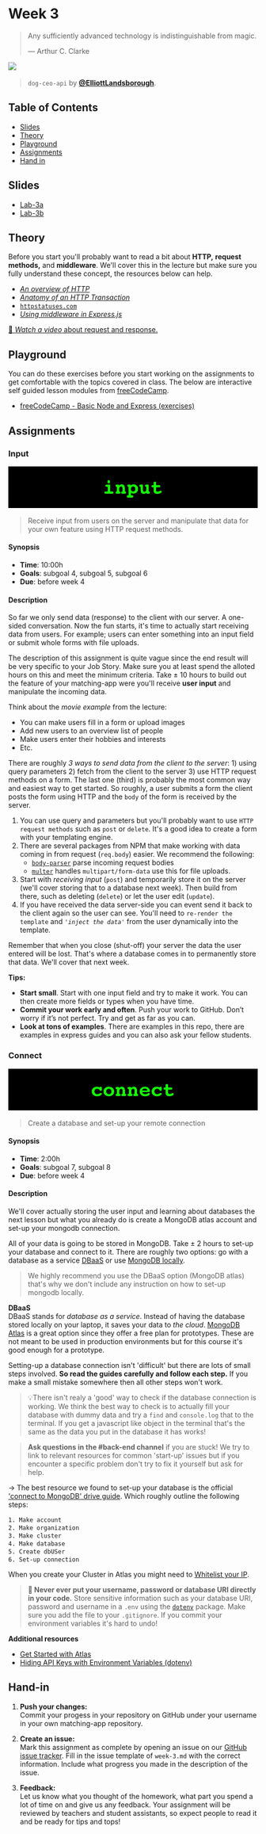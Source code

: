 # Week 3

> Any sufficiently advanced technology is indistinguishable from magic.
>
> — Arthur C. Clarke

[![][inspiration-cover]][inspiration-link]

> `dog-ceo-api` by [**@ElliottLandsborough**][inspiration-author].

## Table of Contents

*  [Slides](#slides)
*  [Theory](#theory)
*  [Playground](#playground)
*  [Assignments](#assignments)
*  [Hand in](#hand-in)

## Slides
* [Lab-3a][lab3a]
* [Lab-3b][lab3b]

## Theory

Before you start you'll probably want to read a bit about **HTTP,** **request methods,** and **middleware**. We'll cover this in the lecture but make sure you fully understand these concept, the resources below can help.

*  [_An overview of HTTP_](https://developer.mozilla.org/en-US/docs/Web/HTTP/Overview)
*  [_Anatomy of an HTTP Transaction_](https://nodejs.org/en/docs/guides/anatomy-of-an-http-transaction/)
*  [`httpstatuses.com`](https://httpstatuses.com)
*  [_Using middleware in Express.js_](https://expressjs.com/en/guide/using-middleware.html)

[🎦 _Watch a video_ about request and response.][videorequest]

## Playground

You can do these exercises before you start working on the assignments to get comfortable with the topics covered in class. The below are interactive self guided lesson modules from [freeCodeCamp](https://www.freecodecamp.org). 

* [freeCodeCamp - Basic Node and Express (exercises)](https://www.freecodecamp.org/learn)

## Assignments

### Input

![Input banner](assets/banners/input.jpg)
> Receive input from users on the server and manipulate that data for your own feature using HTTP request methods.


#### Synopsis

*  **Time**: 10:00h
*  **Goals**: subgoal 4, subgoal 5, subgoal 6
*  **Due**: before week 4

#### Description

So far we only send data (response) to the client with our server. A one-sided conversation. Now the fun starts, it's time to actually start receiving data from users. For example; users can enter something into an input field or submit whole forms with file uploads.

The description of this assignment is quite vague since the end result will be very specific to your Job Story. Make sure you at least spend the alloted hours on this and meet the minimum criteria. Take ± 10 hours to build out the feature of your matching-app were you'll receive **user input** and manipulate the incoming data. 

Think about the _movie example_ from the lecture:

*  You can make users fill in a form or upload images
*  Add new users to an overview list of people
*  Make users enter their hobbies and interests
*  Etc.

There are roughly _3 ways to send data from the client to the server_: 1) using query parameters 2) fetch from the client to the server 3) use HTTP request methods on a form. The last one (third) is probably the most common way and easiest way to get started. So roughly, a user submits a form the client posts the form using HTTP and the `body` of the form is received by the server.

1. You can use query and parameters but you'll probably want to use `HTTP request methods` such as `post` or `delete`. It's a good idea to create a form with your templating engine.
2. There are several packages from NPM that make working with data coming in from request (`req.body`) easier. We recommend the following:
   * [`body-parser`][body] parse incoming request bodies
   * [`multer`][multer] handles `multipart/form-data` use this for file uploads.
3. Start with _receiving input_ (`post`) and temporarily store it on the server (we'll cover storing that to a database next week). Then build from there, such as deleting (`delete`) or let the user edit (`update`).
4. If you have received the data server-side you can event send it back to the client again so the user can see. You'll need to `re-render the template` and _`'inject the data'`_ from the user dynamically into the template.

Remember that when you close (shut-off) your server the data the user entered will be lost. That's where a database comes in to permanently store that data. We'll cover that next week.

**Tips:**
* **Start small**. Start with one input field and try to make it work. You can then create more fields or types when you have time.
* **Commit your work early and often**. Push your work to GitHub. Don’t worry if it’s not perfect. Try and get as far as you can.
* **Look at tons of examples**. There are examples in this repo, there are examples in express guides and you can also ask your fellow students.

### Connect

![Connect banner](assets/banners/connect.jpg)

> Create a database and set-up your remote connection 

#### Synopsis

- **Time**: 2:00h
- **Goals**: subgoal 7, subgoal 8
- **Due**: before week 4

#### Description

We'll cover actually storing the user input and learning about databases the next lesson but what you already do is create a MongoDB atlas account and set-up your mongodb connection. 

All of your data is going to be stored in MongoDB. Take ± 2 hours to set-up your database and connect to it. There are roughly two options: go with a database as a service [DBaaS](https://www.mongodb.com/cloud/atlas) or use [MongoDB locally](https://docs.mongodb.com/manual/tutorial/install-mongodb-on-os-x/).

> We highly recommend you use the DBaaS option (MongoDB atlas) that's why we don't include any instruction on how to set-up mongodb locally.

**DBaaS**  
DBaaS stands for _database as a service_. Instead of having the database stored locally on your laptop, it saves your data to _the cloud_. [MongoDB Atlas](https://www.mongodb.com/cloud/atlas) is a great option since they offer a free plan for prototypes. These are not meant to be used in production environments but for this course it's good enough for a prototype.

Setting-up a database connection isn't 'difficult' but there are lots of small steps involved. **So read the guides carefully and follow each step.** If you make a small mistake somewhere then all other steps won't work.

> 💡There isn't realy a 'good' way to check if the database connection is working. We think the best way to check is to actually fill your database with dummy data and try a `find` and `console.log` that to the terminal. If you get a javascript like object in the terminal that's the same as the data you put in the database it has works!

> **Ask questions in the #back-end channel** if you are stuck! We try to link to relevant resources for common 'start-up' issues but if you encounter a specific problem don't try to fix it yourself but ask for help.

→ The best resource we found to set-up your database is the official ['connect to MongoDB' drive guide](https://docs.mongodb.com/guides/server/drivers/). Which roughly outline the following steps:

```
1. Make account
2. Make organization
3. Make cluster
4. Make database
5. Create dbUSer
6. Set-up connection
```

When you create your Cluster in Atlas you might need to [Whitelist your IP](https://docs.atlas.mongodb.com/security-whitelist/).

> **🚨 Never ever put your username, password or database URI directly in your code.**
> Store sensitive information such as your database URI, password and username in a `.env` using the [`dotenv`](https://www.npmjs.com/package/dotenv) package. Make sure you add the file to your `.gitignore`. If you commit your environment variables it's hard to undo!



**Additional resources**

- [Get Started with Atlas](https://docs.atlas.mongodb.com/getting-started)
- [Hiding API Keys with Environment Variables (dotenv)](env)

## Hand-in

1. **Push your changes:**  
Commit your progess in your repository on GitHub under your username in your own matching-app repository.

2. **Create an issue:**  
Mark this assignment as complete by opening an issue on our [GitHub issue tracker][issues]. Fill in the issue template of `week-3.md` with the correct information. Include what progress you made in the description of the issue.

3. **Feedback:**  
Let us know what you thought of the homework, what part you spend a lot of time on and give us any feedback. Your assignment will be reviewed by teachers and student assistants, so expect people to read it and be ready for tips and tops!



[inspiration-cover]: assets/images/dog-ceo.png
[inspiration-link]: https://dog.ceo
[inspiration-author]: https://github.com/ElliottLandsborough

[pug]: https://pugjs.org/api/getting-started.html
[ejs]: https://ejs.co/
[handlebars]: https://handlebarsjs.com/
[guide]: https://expressjs.com/en/guide/routing.html
[workshopper]: https://github.com/azat-co/expressworks
[query]: https://www.youtube.com/watch?v=zDovsTG2a7g
[template]: https://expressjs.com/en/guide/using-template-engines.html
[issues]: https://github.com/cmda-bt/be-course-18-19/issues/new/choose

[body]: https://www.npmjs.com/package/body-parser
[multer]: https://www.npmjs.com/package/multer#readme
[videorequest]: https://www.youtube.com/watch?v=IS3HRyUXJX0
[env]: https://www.youtube.com/watch?v=17UVejOw3zA

[lab3a]: /slides/be_20-21_lab-3a.pdf
[lab3b]: /slides/be_20-21_lab-3b.pdf
